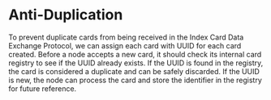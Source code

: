# Anti-Duplication

To prevent duplicate cards from being received in the Index Card Data Exchange Protocol, we can assign each card with UUID for each card created. Before a node accepts a new card, it should check its internal card registry to see if the UUID already exists. If the UUID is found in the registry, the card is considered a duplicate and can be safely discarded. If the UUID is new, the node can process the card and store the identifier in the registry for future reference.

